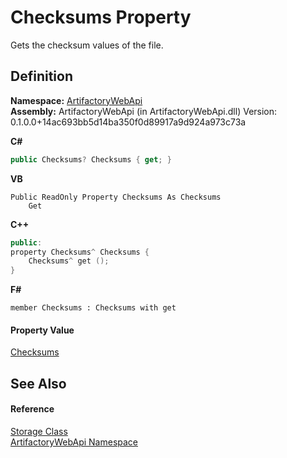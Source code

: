 # Checksums Property


Gets the checksum values of the file.



## Definition
**Namespace:** <a href="75b20af6-7197-02a5-e38f-f7b15eac4732">ArtifactoryWebApi</a>  
**Assembly:** ArtifactoryWebApi (in ArtifactoryWebApi.dll) Version: 0.1.0.0+14ac693bb5d14ba350f0d89917a9d924a973c73a

**C#**
``` C#
public Checksums? Checksums { get; }
```
**VB**
``` VB
Public ReadOnly Property Checksums As Checksums
	Get
```
**C++**
``` C++
public:
property Checksums^ Checksums {
	Checksums^ get ();
}
```
**F#**
``` F#
member Checksums : Checksums with get
```



#### Property Value
<a href="86927212-a1bf-4ec4-408f-d078e2590569">Checksums</a>

## See Also


#### Reference
<a href="b1378c1d-f72c-3df8-b8d7-925781091834">Storage Class</a>  
<a href="75b20af6-7197-02a5-e38f-f7b15eac4732">ArtifactoryWebApi Namespace</a>  
